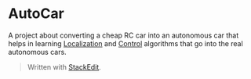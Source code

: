 # AutoCar
A project about converting a cheap RC car into an autonomous car that helps in learning [Localization](https://en.wikipedia.org/wiki/Simultaneous_localization_and_mapping) and [Control](https://en.wikipedia.org/wiki/Model_predictive_control) algorithms that go into the real autonomous cars. 

> Written with [StackEdit](https://stackedit.io/).
<!--stackedit_data:
eyJoaXN0b3J5IjpbODI2OTI1MzI5LC0xNzcyNTAxOTE4XX0=
-->